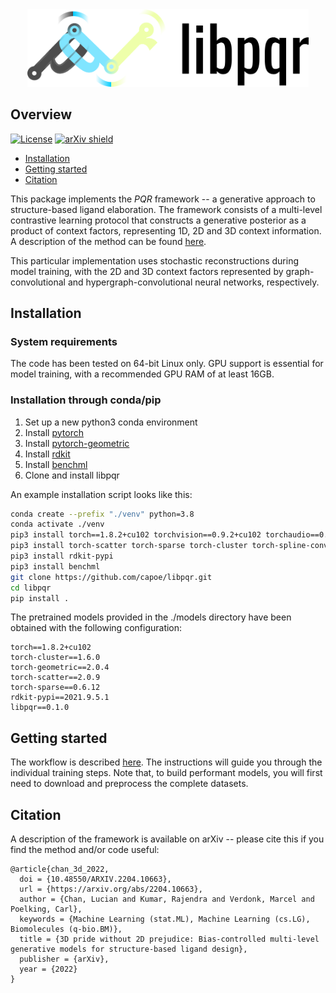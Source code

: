 <div align="center">
    <img src="docs/pqr.png" width="450px">
</div>

## Overview

[![License](https://img.shields.io/badge/License-Apache_2.0-yellowgreen.svg)](https://opensource.org/licenses/Apache-2.0)
[![arXiv shield](https://img.shields.io/badge/arXiv-2204.10663-red.svg?style=flat)](https://arxiv.org/abs/2204.10663)

- [Installation](#installation)
- [Getting started](#getting-started)
- [Citation](#citation)

This package implements the *PQR* framework -- a generative approach to structure-based ligand elaboration. The framework consists of a multi-level contrastive learning protocol that constructs a generative posterior as a product of context factors, representing 1D, 2D and 3D context information. A description of the method can be found [here](https://arxiv.org/abs/2204.10663).

This particular implementation uses stochastic reconstructions during model training, with the 2D and 3D context factors represented by graph-convolutional and hypergraph-convolutional neural networks, respectively.

## Installation

### System requirements

The code has been tested on 64-bit Linux only. GPU support is essential for model training, with a recommended GPU RAM of at least 16GB. 

### Installation through conda/pip

1. Set up a new python3 conda environment
2. Install [pytorch](https://pytorch.org)
3. Install [pytorch-geometric](https://pytorch-geometric.readthedocs.io/en/latest/notes/installation.html)
4. Install [rdkit](https://pypi.org/project/rdkit-pypi)
5. Install [benchml](https://pypi.org/project/benchml)
6. Clone and install libpqr

An example installation script looks like this:
```bash
conda create --prefix "./venv" python=3.8
conda activate ./venv
pip3 install torch==1.8.2+cu102 torchvision==0.9.2+cu102 torchaudio==0.8.2 -f https://download.pytorch.org/whl/lts/1.8/torch_lts.html
pip3 install torch-scatter torch-sparse torch-cluster torch-spline-conv torch-geometric -f https://data.pyg.org/whl/torch-1.8.1+cu102.html
pip3 install rdkit-pypi
pip3 install benchml
git clone https://github.com/capoe/libpqr.git
cd libpqr
pip install .
```

The pretrained models provided in the ./models directory have been obtained with the following configuration:
```
torch==1.8.2+cu102
torch-cluster==1.6.0
torch-geometric==2.0.4
torch-scatter==2.0.9
torch-sparse==0.6.12
rdkit-pypi==2021.9.5.1
libpqr==0.1.0
```

## Getting started

The workflow is described [here](./workflow). The instructions will guide you through the individual training steps. Note that, to build performant models, you will first need to download and preprocess the complete datasets.


## Citation
A description of the framework is available on arXiv -- please cite this if you find the method and/or code useful:
```
@article{chan_3d_2022,
  doi = {10.48550/ARXIV.2204.10663},
  url = {https://arxiv.org/abs/2204.10663},
  author = {Chan, Lucian and Kumar, Rajendra and Verdonk, Marcel and Poelking, Carl},
  keywords = {Machine Learning (stat.ML), Machine Learning (cs.LG), Biomolecules (q-bio.BM)},
  title = {3D pride without 2D prejudice: Bias-controlled multi-level generative models for structure-based ligand design},
  publisher = {arXiv},
  year = {2022}
}
```
